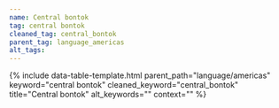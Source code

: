 ```yaml
---
name: Central bontok
tag: central bontok
cleaned_tag: central_bontok
parent_tag: language_americas
alt_tags: 
---
```


{% include data-table-template.html 
  parent_path="language/americas" 
  keyword="central bontok" 
  cleaned_keyword="central_bontok" 
  title="Central bontok"
  alt_keywords=""
  context=""
%}

